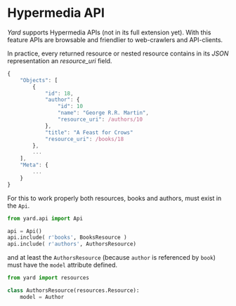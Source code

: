 # Hypermedia API

*Yard* supports Hypermedia APIs (not in its full extension yet). With this feature APIs are browsable and friendlier to web-crawlers and API-clients.

In practice, every returned resource or nested resource contains in its *JSON* representation an *resource_uri* field.

```javascript
{
    "Objects": [
        {
            "id": 18, 
            "author": {
                "id": 10
                "name": "George R.R. Martin", 
                "resource_uri": /authors/10
            }, 
            "title": "A Feast for Crows"
            "resource_uri": /books/18
        }, 
        ...
    ], 
    "Meta": {
        ...
    }
}
```

For this to work properly both resources, books and authors, must exist in the `Api`.

```python
from yard.api import Api

api = Api()
api.include( r'books', BooksResource )
api.include( r'authors', AuthorsResource)
```

and at least the `AuthorsResource` (because `author` is referenced by `book`) must have the `model` attribute defined.

```python  
from yard import resources

class AuthorsResource(resources.Resource):    
    model = Author
```

